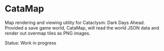 # CataMap

Map rendering and viewing utility for Cataclysm: Dark Days Ahead. Provided a save game world, CataMap, will read the world JSON data and render out overmap tiles as PNG images.

Status: Work in progress
